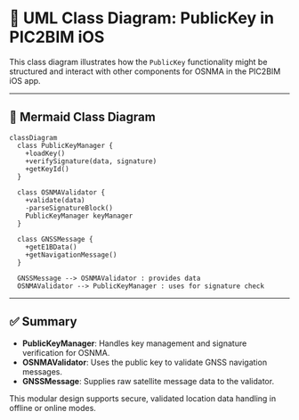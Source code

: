 
# 🔐 UML Class Diagram: PublicKey in PIC2BIM iOS

This class diagram illustrates how the `PublicKey` functionality might be structured and interact with other components for OSNMA in the PIC2BIM iOS app.

---

## 🧩 Mermaid Class Diagram

```mermaid
classDiagram
  class PublicKeyManager {
    +loadKey()
    +verifySignature(data, signature)
    +getKeyId()
  }

  class OSNMAValidator {
    +validate(data)
    -parseSignatureBlock()
    PublicKeyManager keyManager
  }

  class GNSSMessage {
    +getE1BData()
    +getNavigationMessage()
  }

  GNSSMessage --> OSNMAValidator : provides data
  OSNMAValidator --> PublicKeyManager : uses for signature check
```

---

## ✅ Summary

- **PublicKeyManager**: Handles key management and signature verification for OSNMA.
- **OSNMAValidator**: Uses the public key to validate GNSS navigation messages.
- **GNSSMessage**: Supplies raw satellite message data to the validator.

This modular design supports secure, validated location data handling in offline or online modes.

